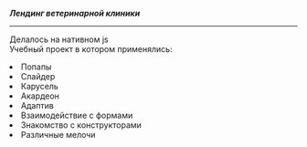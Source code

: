 ***Лендинг ветеринарной клиники***
***
Делалось на нативном js<br>
Учебный проект в котором применялись: 

<li>Попапы</li>
<li>Слайдер</li>
<li>Карусель</li>
<li>Акардеон</li>
<li>Адаптив</li>
<li>Взаимодействие с формами</li>
<li>Знакомство с конструкторами</li>
<li>Различные мелочи</li>

